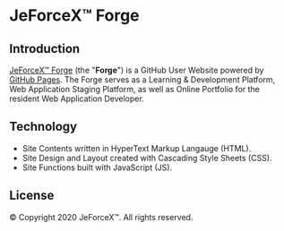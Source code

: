 # JeForceX™ Forge

## Introduction
[JeForceX™ Forge](https://jeforcex.github.io) (the "**Forge**") is a GitHub User Website powered by [GitHub Pages](https://pages.github.com). The Forge serves as a Learning & Development Platform, Web Application Staging Platform, as well as Online Portfolio for the resident Web Application Developer.

## Technology
* Site Contents written in HyperText Markup Langauge (HTML).
* Site Design and Layout created with Cascading Style Sheets (CSS).
* Site Functions built with JavaScript (JS).

## License
© Copyright 2020 JeForceX™. All rights reserved.